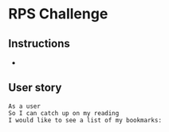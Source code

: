 # RPS Challenge

Instructions
-------

* 

User story
----

```
As a user 
So I can catch up on my reading 
I would like to see a list of my bookmarks: 
```

